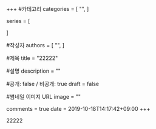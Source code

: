 +++
#카테고리
categories = [
    "",
]

series = [
    
]

#작성자
authors = [
    "",
]

#제목
title = "22222"

#설명
description = ""

#공개: false / 비공개: true
draft = false

#썸네일 이미지 URL
image = ""

comments = true
date = 2019-10-18T14:17:42+09:00
+++

<!-- 게시글 내용 -->
22222